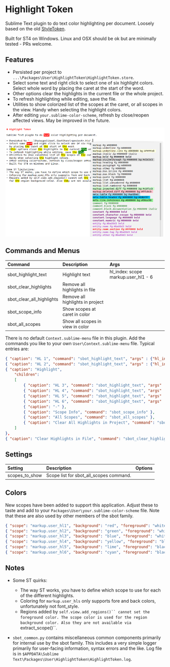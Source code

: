 # Highlight Token

Sublime Text plugin to do text color highlighting per document.
Loosely based on the old [StyleToken](https://packagecontrol.io/packages/StyleToken).

Built for ST4 on Windows. Linux and OSX should be ok but are minimally tested - PRs welcome.

## Features

- Persisted per project to `...\Packages\User\HighlightToken\HighlightToken.store`.
- Select some text and right click to select one of six highlight colors. Select whole word
  by placing the caret at the start of the word.
- Other options clear the highlights in the current file or the whole project.
- To refresh highlighting while editing, save the file.
- Utilities to show colorized list of the scopes at the caret, or all scopes in the view.
  Handy when selecting the highlight colors.
- After editing `your.sublime-color-scheme`, refresh by close/reopen affected views. May be improved in the future.


![ex1](ex1.png)


## Commands and Menus

| Command                    | Description                      | Args                                  |
| :--------                  | :-------                         | :--------                             |
| sbot_highlight_text        | Highlight text                   | hl_index: scope markup.user_hl1 - 6   |
| sbot_clear_highlights      | Remove all highlights in file    |                                       |
| sbot_clear_all_highlights  | Remove all highlights in project |                                       |
| sbot_scope_info            | Show scopes at caret in color    |                                       |
| sbot_all_scopes            | Show all scopes in view in color |                                       |


There is no default `Context.sublime-menu` file in this plugin.
Add the commands you like to your own `User\Context.sublime-menu` file. Typical entries are:
``` json
{ "caption": "HL 1", "command": "sbot_highlight_text", "args" : {"hl_index" : "0"} },
{ "caption": "HL 2", "command": "sbot_highlight_text", "args" : {"hl_index" : "1"} },
{ "caption": "Highlight",
    "children":
    [
        { "caption": "HL 3", "command": "sbot_highlight_text", "args" : {"hl_index" : "2"} },
        { "caption": "HL 4", "command": "sbot_highlight_text", "args" : {"hl_index" : "3"} },
        { "caption": "HL 5", "command": "sbot_highlight_text", "args" : {"hl_index" : "4"} },
        { "caption": "HL 6", "command": "sbot_highlight_text", "args" : {"hl_index" : "5"} },
        { "caption": "-" },
        { "caption": "Scope Info", "command": "sbot_scope_info" },
        { "caption": "All Scopes", "command": "sbot_all_scopes" },
        { "caption": "Clear All Highlights in Project", "command": "sbot_clear_all_highlights" },
    ]
},
{ "caption": "Clear Highlights in File", "command": "sbot_clear_highlights" },
```


## Settings
| Setting            | Description                              | Options                    |
| :--------          | :-------                                 | :------                    |
| scopes_to_show     | Scope list for sbot_all_scopes command.  |                            |


## Colors
New scopes have been added to support this application. Adjust these to taste and add
to your `Packages\User\your.sublime-color-scheme` file. Note that these are also used by other
members of the sbot family.

```json
{ "scope": "markup.user_hl1", "background": "red", "foreground": "white" },
{ "scope": "markup.user_hl2", "background": "green", "foreground": "white" },
{ "scope": "markup.user_hl3", "background": "blue", "foreground": "white" },
{ "scope": "markup.user_hl4", "background": "yellow", "foreground": "black" },
{ "scope": "markup.user_hl5", "background": "lime", "foreground": "black" },
{ "scope": "markup.user_hl6", "background": "cyan", "foreground": "black" },
```

## Notes

- Some ST quirks:
  - The way ST works, you have to define which scope to use for each of the different highlights.
  - Coloring for `markup.user_hls` only supports fore and back colors, unfortunately not font_style.
  - Regions added by `self.view.add_regions()`` cannot set the foreground color. The scope color is used
    for the region background color. Also they are not available via `extract_scope()``.

- `sbot_common.py` contains miscellaneous common components primarily for internal use by the sbot family.
  This includes a very simple logger primarily for user-facing information, syntax errors and the like.
  Log file is in `$APPDATA\Sublime Text\Packages\User\HighlightToken\HighlightToken.log`.

